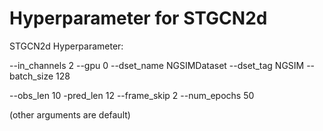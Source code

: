 # Hyperparameter for STGCN2d

STGCN2d Hyperparameter:

--in_channels 2 --gpu 0 --dset_name NGSIMDataset --dset_tag NGSIM --batch_size 128

--obs_len 10 -pred_len 12 --frame_skip 2 --num_epochs 50

(other arguments are default)
